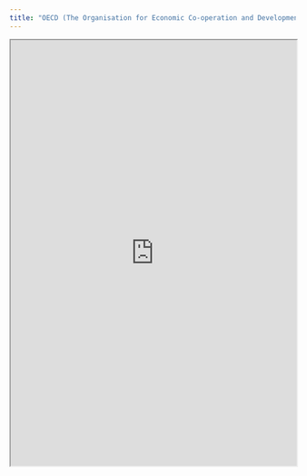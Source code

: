 ```yaml
---
title: "OECD (The Organisation for Economic Co-operation and Development)"
---
```



<iframe height="750" width="100%" src="https://ewelton.github.io/ktest/wiki.html#OECD%20(The%20Organisation%20for%20Economic%20Co-operation%20and%20Development)"></iframe>
